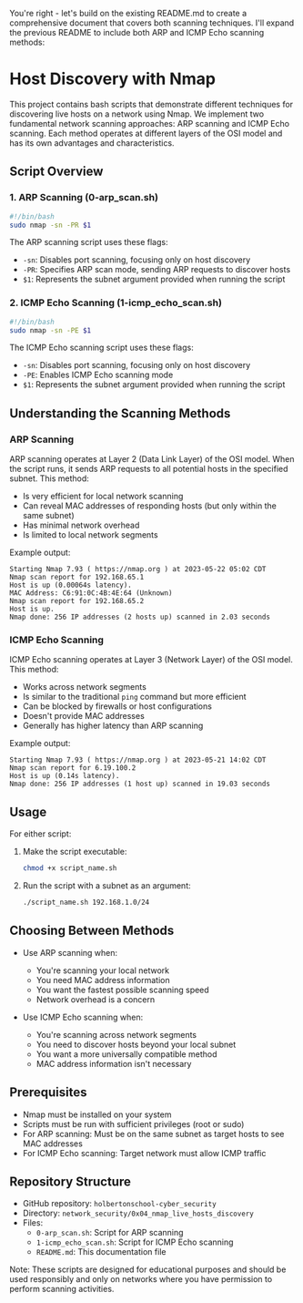 You're right - let's build on the existing README.md to create a comprehensive document that covers both scanning techniques. I'll expand the previous README to include both ARP and ICMP Echo scanning methods:

# Host Discovery with Nmap

This project contains bash scripts that demonstrate different techniques for discovering live hosts on a network using Nmap. We implement two fundamental network scanning approaches: ARP scanning and ICMP Echo scanning. Each method operates at different layers of the OSI model and has its own advantages and characteristics.

## Script Overview

### 1. ARP Scanning (0-arp_scan.sh)
```bash
#!/bin/bash
sudo nmap -sn -PR $1
```

The ARP scanning script uses these flags:
- `-sn`: Disables port scanning, focusing only on host discovery
- `-PR`: Specifies ARP scan mode, sending ARP requests to discover hosts
- `$1`: Represents the subnet argument provided when running the script

### 2. ICMP Echo Scanning (1-icmp_echo_scan.sh)
```bash
#!/bin/bash
sudo nmap -sn -PE $1
```

The ICMP Echo scanning script uses these flags:
- `-sn`: Disables port scanning, focusing only on host discovery
- `-PE`: Enables ICMP Echo scanning mode
- `$1`: Represents the subnet argument provided when running the script

## Understanding the Scanning Methods

### ARP Scanning
ARP scanning operates at Layer 2 (Data Link Layer) of the OSI model. When the script runs, it sends ARP requests to all potential hosts in the specified subnet. This method:
- Is very efficient for local network scanning
- Can reveal MAC addresses of responding hosts (but only within the same subnet)
- Has minimal network overhead
- Is limited to local network segments

Example output:
```
Starting Nmap 7.93 ( https://nmap.org ) at 2023-05-22 05:02 CDT
Nmap scan report for 192.168.65.1
Host is up (0.00064s latency).
MAC Address: C6:91:0C:4B:4E:64 (Unknown)
Nmap scan report for 192.168.65.2
Host is up.
Nmap done: 256 IP addresses (2 hosts up) scanned in 2.03 seconds
```

### ICMP Echo Scanning
ICMP Echo scanning operates at Layer 3 (Network Layer) of the OSI model. This method:
- Works across network segments
- Is similar to the traditional `ping` command but more efficient
- Can be blocked by firewalls or host configurations
- Doesn't provide MAC addresses
- Generally has higher latency than ARP scanning

Example output:
```
Starting Nmap 7.93 ( https://nmap.org ) at 2023-05-21 14:02 CDT
Nmap scan report for 6.19.100.2
Host is up (0.14s latency).
Nmap done: 256 IP addresses (1 host up) scanned in 19.03 seconds
```

## Usage

For either script:
1. Make the script executable:
   ```bash
   chmod +x script_name.sh
   ```

2. Run the script with a subnet as an argument:
   ```bash
   ./script_name.sh 192.168.1.0/24
   ```

## Choosing Between Methods

- Use ARP scanning when:
  - You're scanning your local network
  - You need MAC address information
  - You want the fastest possible scanning speed
  - Network overhead is a concern

- Use ICMP Echo scanning when:
  - You're scanning across network segments
  - You need to discover hosts beyond your local subnet
  - You want a more universally compatible method
  - MAC address information isn't necessary

## Prerequisites

- Nmap must be installed on your system
- Scripts must be run with sufficient privileges (root or sudo)
- For ARP scanning: Must be on the same subnet as target hosts to see MAC addresses
- For ICMP Echo scanning: Target network must allow ICMP traffic

## Repository Structure

- GitHub repository: `holbertonschool-cyber_security`
- Directory: `network_security/0x04_nmap_live_hosts_discovery`
- Files:
  - `0-arp_scan.sh`: Script for ARP scanning
  - `1-icmp_echo_scan.sh`: Script for ICMP Echo scanning
  - `README.md`: This documentation file

Note: These scripts are designed for educational purposes and should be used responsibly and only on networks where you have permission to perform scanning activities.